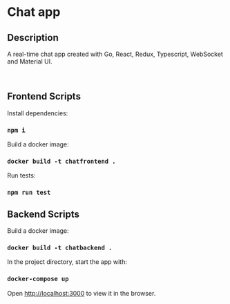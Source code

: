 # Chat app

## Description

A real-time chat app created with Go, React, Redux, Typescript, WebSocket and Material UI.

<br/> 

## Frontend Scripts

Install dependencies:

### `npm i`

Build a docker image:

### `docker build -t chatfrontend .`

Run tests:

### `npm run test`

## Backend Scripts

Build a docker image:

### `docker build -t chatbackend .`

In the project directory, start the app with:

### `docker-compose up`

Open [http://localhost:3000](http://localhost:3000) to view it in the browser.
